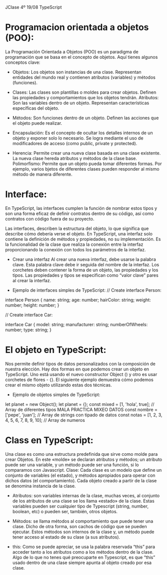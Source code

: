 JClase 4º 19/08 TypeScript

# Programacion orientada a objetos (POO):


La Programación Orientada a Objetos (POO) es un paradigma de programación que se basa en el concepto de objetos. Aquí tienes algunos conceptos clave:

* Objetos: Los objetos son instancias de una clase. Representan entidades del mundo real y contienen atributos (variables) y métodos (funciones).

* Clases: Las clases son plantillas o moldes para crear objetos. Definen las propiedades y comportamientos que los objetos tendrán.
Atributos: Son las variables dentro de un objeto. Representan características específicas del objeto.

* Métodos: Son funciones dentro de un objeto. Definen las acciones que el objeto puede realizar.

* Encapsulación: Es el concepto de ocultar los detalles internos de un objeto y exponer solo lo necesario. Se logra mediante el uso de modificadores de acceso (como public, private y protected).

* Herencia: Permite crear una nueva clase basada en una clase existente. La nueva clase hereda atributos y métodos de la clase base.
Polimorfismo: Permite que un objeto pueda tomar diferentes formas. Por ejemplo, varios bjetos de diferentes clases pueden responder al mismo método de manera diferente.

# Interface:
 En TypeScript, las interfaces cumplen la función de nombrar estos tipos y son una forma eficaz de definir contratos dentro de su código, así como contratos con código fuera de su proyecto.

Las interfaces, describen la estructura del objeto, lo que significa que describe cómo debería verse el objeto. En TypeScript, una interfaz solo contiene la definición de métodos y propiedades, no su implementación. Es la funcionalidad de la clase que realiza la conexión entre la interfaz proporcionando la conexión con todos los parámetros de la interfaz.

* Crear una interfaz
Al crear una nueva interfaz,  debe usarse la palabra clave. Esta palabra clave debe ir seguida del nombre de la interfaz. Los corchetes deben contener la forma de un objeto, las propiedades y los tipos. Las propiedades y tipos se especifican como “valor clave” pares al crear la interfaz.

* Ejemplo de interfaces simples de TypeScript:
  // Create interface Person:

interface Person {
  name: string;
  age: number;
  hairColor: string;
  weight: number;
  height: number;
}

// Create interface Car:

interface Car {
  model: string;
  manufacturer: string;
  numberOfWheels: number;
  type: string;
}

# El objeto en TypeScript:
 Nos permite definir tipos de datos personalizados con la composición de nuestra elección. Hay dos formas en que podemos crear un objeto en TypeScript. Uno está usando el nuevo constructor Object () y otro es usar corchetes de flores - {}. El siguiente ejemplo demuestra cómo podemos crear el mismo objeto utilizando estas dos técnicas.

* Ejemplo de objetos simples de TypeScript:

let planet = new Object();
let planet = {};
const mixed = [1, 'hola', true]; // Array de diferentes tipos MALA PRACTICA MIXEO DATOS
const nombre = ['pepe', 'juan']; // Array de strings con tipado de datos 
const notas = [1, 2, 3, 4, 5, 6, 7, 8, 9, 10]; // Array de numeros

# Class en TypeScript:
Una clase es como una estructura predefinida que sirve como molde para crear Objetos. En este «molde» se declaran atributos y métodos;  un atributo puede ser una variable, y un método puede ser una función, si lo comparamos con Javascript.
Clase: Cada clase es un modelo que define un conjunto de variables (el estado), y métodos apropiados para operar con dichos datos (el comportamiento). Cada objeto creado a partir de la clase se denomina instancia de la clase.

* Atributos: son variables internas de la clase, muchas veces, al conjunto de los atributos de una clase se los llama «estado» de la clase. Estas variables pueden ser cualquier tipo de Typescript (string, number, boolean, etc) o pueden ser, también, otros objetos.

* Métodos: se llama métodos al comportamiento que puede tener una clase. Dicho de otra forma, son cachos de código que se pueden ejecutar. Estos métodos son internos de la clase y, un método puede tener acceso al estado de su clase (a sus atributos).

* this: Como se puede apreciar, se usa la palabra reservada “this”  para acceder tanto a los atributos como a los métodos dentro de la clase. Algo de lo que no tenes qué preocuparte en Typescript, es que “this” usado dentro de una clase siempre apunta al objeto creado por esa clase.